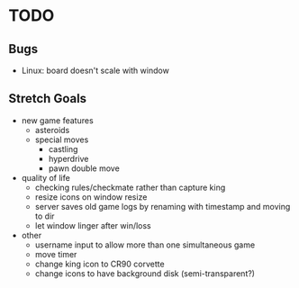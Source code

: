 # TODO

## Bugs
- Linux: board doesn't scale with window

## Stretch Goals
- new game features
  - asteroids
  - special moves
    - castling
    - hyperdrive
    - pawn double move
- quality of life
  - checking rules/checkmate rather than capture king
  - resize icons on window resize
  - server saves old game logs by renaming with timestamp and moving to dir
  - let window linger after win/loss
- other
  - username input to allow more than one simultaneous game
  - move timer
  - change king icon to CR90 corvette
  - change icons to have background disk (semi-transparent?)
